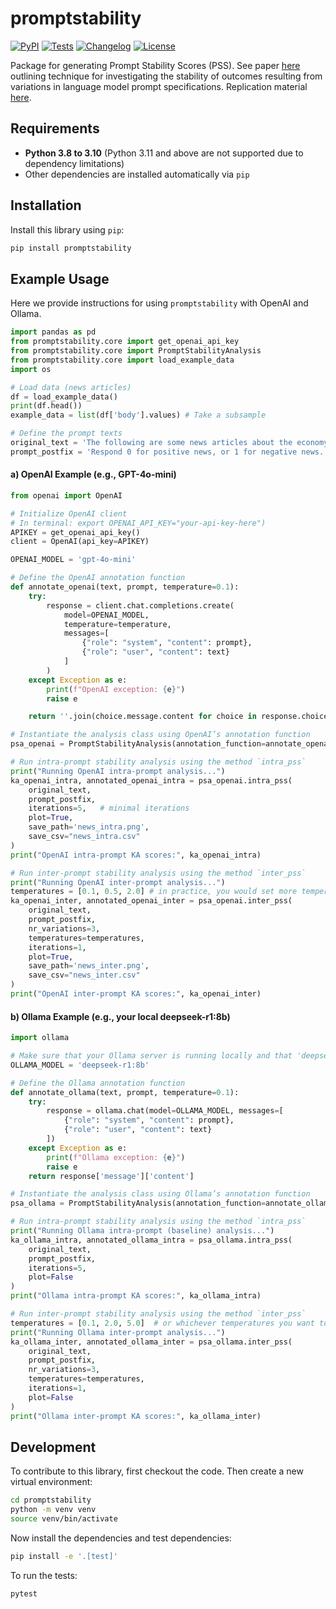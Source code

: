 # promptstability

[![PyPI](https://img.shields.io/pypi/v/promptstability.svg)](https://pypi.org/project/promptstability/)
[![Tests](https://github.com/palaiole13/promptstability/actions/workflows/test.yml/badge.svg)](https://github.com/palaiole13/promptstability/actions/workflows/test.yml)
[![Changelog](https://img.shields.io/github/v/release/palaiole13/promptstability?include_prereleases&label=changelog)](https://github.com/palaiole13/promptstability/releases)
[![License](https://img.shields.io/badge/license-Apache%202.0-blue.svg)](https://github.com/palaiole13/promptstability/blob/main/LICENSE)

Package for generating Prompt Stability Scores (PSS). See paper [here](https://www.arxiv.org/abs/2407.02039) outlining technique for investigating the stability of outcomes resulting from variations in language model prompt specifications. Replication material [here](https://github.com/cjbarrie/promptstability/tree/main).

## Requirements

- **Python 3.8 to 3.10** (Python 3.11 and above are not supported due to dependency limitations)
- Other dependencies are installed automatically via `pip`

## Installation

Install this library using `pip`:
```bash
pip install promptstability
```
## Example Usage
Here we provide instructions for using `promptstability` with OpenAI and Ollama.

``` python
import pandas as pd
from promptstability.core import get_openai_api_key
from promptstability.core import PromptStabilityAnalysis
from promptstability.core import load_example_data
import os

# Load data (news articles)
df = load_example_data()
print(df.head())
example_data = list(df['body'].values) # Take a subsample

# Define the prompt texts
original_text = 'The following are some news articles about the economy.'
prompt_postfix = 'Respond 0 for positive news, or 1 for negative news. Guess if you do not know. Respond nothing else.'
```
#### a) OpenAI Example (e.g., GPT-4o-mini)
```python
from openai import OpenAI

# Initialize OpenAI client
# In terminal: export OPENAI_API_KEY="your-api-key-here")
APIKEY = get_openai_api_key()
client = OpenAI(api_key=APIKEY)

OPENAI_MODEL = 'gpt-4o-mini'

# Define the OpenAI annotation function
def annotate_openai(text, prompt, temperature=0.1):
    try:
        response = client.chat.completions.create(
            model=OPENAI_MODEL,
            temperature=temperature,
            messages=[
                {"role": "system", "content": prompt},
                {"role": "user", "content": text}
            ]
        )
    except Exception as e:
        print(f"OpenAI exception: {e}")
        raise e

    return ''.join(choice.message.content for choice in response.choices)

# Instantiate the analysis class using OpenAI’s annotation function
psa_openai = PromptStabilityAnalysis(annotation_function=annotate_openai, data=example_data)

# Run intra-prompt stability analysis using the method `intra_pss`
print("Running OpenAI intra-prompt analysis...")
ka_openai_intra, annotated_openai_intra = psa_openai.intra_pss(
    original_text,
    prompt_postfix,
    iterations=5,   # minimal iterations
    plot=True,
    save_path='news_intra.png',
    save_csv="news_intra.csv"
)
print("OpenAI intra-prompt KA scores:", ka_openai_intra)

# Run inter-prompt stability analysis using the method `inter_pss`
print("Running OpenAI inter-prompt analysis...")
temperatures = [0.1, 0.5, 2.0] # in practice, you would set more temperatures than this
ka_openai_inter, annotated_openai_inter = psa_openai.inter_pss(
    original_text,
    prompt_postfix,
    nr_variations=3,
    temperatures=temperatures,
    iterations=1,
    plot=True,
    save_path='news_inter.png',
    save_csv="news_inter.csv"
)
print("OpenAI inter-prompt KA scores:", ka_openai_inter)
```

#### b) Ollama Example (e.g., your local deepseek-r1:8b)
``` python
import ollama

# Make sure that your Ollama server is running locally and that 'deepseek-r1:8b' is available.
OLLAMA_MODEL = 'deepseek-r1:8b'

# Define the Ollama annotation function
def annotate_ollama(text, prompt, temperature=0.1):
    try:
        response = ollama.chat(model=OLLAMA_MODEL, messages=[
            {"role": "system", "content": prompt},
            {"role": "user", "content": text}
        ])
    except Exception as e:
        print(f"Ollama exception: {e}")
        raise e
    return response['message']['content']

# Instantiate the analysis class using Ollama’s annotation function
psa_ollama = PromptStabilityAnalysis(annotation_function=annotate_ollama, data=example_data)

# Run intra-prompt stability analysis using the method `intra_pss`
print("Running Ollama intra-prompt (baseline) analysis...")
ka_ollama_intra, annotated_ollama_intra = psa_ollama.intra_pss(
    original_text,
    prompt_postfix,
    iterations=5,
    plot=False
)
print("Ollama intra-prompt KA scores:", ka_ollama_intra)

# Run inter-prompt stability analysis using the method `inter_pss`
temperatures = [0.1, 2.0, 5.0]  # or whichever temperatures you want to test
print("Running Ollama inter-prompt analysis...")
ka_ollama_inter, annotated_ollama_inter = psa_ollama.inter_pss(
    original_text,
    prompt_postfix,
    nr_variations=3,
    temperatures=temperatures,
    iterations=1,
    plot=False
)
print("Ollama inter-prompt KA scores:", ka_ollama_inter)
```

## Development

To contribute to this library, first checkout the code. Then create a new virtual environment:
```bash
cd promptstability
python -m venv venv
source venv/bin/activate
```
Now install the dependencies and test dependencies:
```bash
pip install -e '.[test]'
```
To run the tests:
```bash
pytest
```
